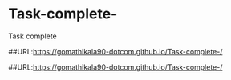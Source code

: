 # Task-complete-
Task complete 

##URL:https://gomathikala90-dotcom.github.io/Task-complete-/


##URL:https://gomathikala90-dotcom.github.io/Task-complete-/
